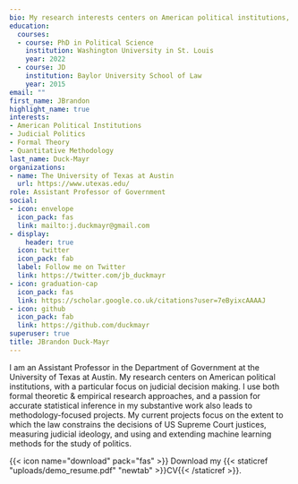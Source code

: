 ```yaml
---
bio: My research interests centers on American political institutions, with a particular focus on judicial decision making and the role of law in judicial politics.
education:
  courses:
  - course: PhD in Political Science
    institution: Washington University in St. Louis
    year: 2022
  - course: JD
    institution: Baylor University School of Law
    year: 2015
email: ""
first_name: JBrandon
highlight_name: true
interests:
- American Political Institutions
- Judicial Politics
- Formal Theory
- Quantitative Methodology
last_name: Duck-Mayr
organizations:
- name: The University of Texas at Austin
  url: https://www.utexas.edu/
role: Assistant Professor of Government
social:
- icon: envelope
  icon_pack: fas
  link: mailto:j.duckmayr@gmail.com
- display:
    header: true
  icon: twitter
  icon_pack: fab
  label: Follow me on Twitter
  link: https://twitter.com/jb_duckmayr
- icon: graduation-cap
  icon_pack: fas
  link: https://scholar.google.co.uk/citations?user=7eByixcAAAAJ
- icon: github
  icon_pack: fab
  link: https://github.com/duckmayr
superuser: true
title: JBrandon Duck-Mayr
---
```


I am an Assistant Professor in the Department of Government at the University of Texas at Austin. My research centers on American political institutions, with a particular focus on judicial decision making. I use both formal theoretic & empirical research approaches, and a passion for accurate statistical inference in my substantive work also leads to methodology-focused projects. My current projects focus on the extent to which the law constrains the decisions of US Supreme Court justices, measuring judicial ideology, and using and extending machine learning methods for the study of politics.

{{< icon name="download" pack="fas" >}} Download my {{< staticref "uploads/demo_resume.pdf" "newtab" >}}CV{{< /staticref >}}.
